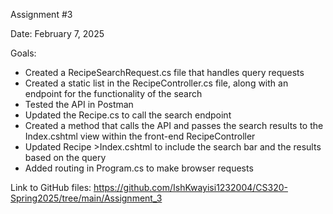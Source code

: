 Assignment #3

Date: February 7, 2025

Goals: 
* Created a RecipeSearchRequest.cs file that handles query requests
* Created a static list in the RecipeController.cs file, along with an endpoint for the functionality of the search
* Tested the API in Postman 
* Updated the Recipe.cs to call the search endpoint 
* Created a method that calls the API and passes the search results to the Index.cshtml view within the front-end RecipeController
* Updated Recipe >Index.cshtml to include the search bar and the results based on the query
* Added routing in Program.cs to make browser requests

Link to GitHub files: 
https://github.com/IshKwayisi1232004/CS320-Spring2025/tree/main/Assignment_3